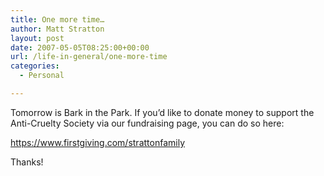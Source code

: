```yaml
---
title: One more time…
author: Matt Stratton
layout: post
date: 2007-05-05T08:25:00+00:00
url: /life-in-general/one-more-time
categories:
  - Personal

---
```

Tomorrow is Bark in the Park. If you&#8217;d like to donate money to support the Anti-Cruelty Society via our fundraising page, you can do so here:

https://www.firstgiving.com/strattonfamily

Thanks!